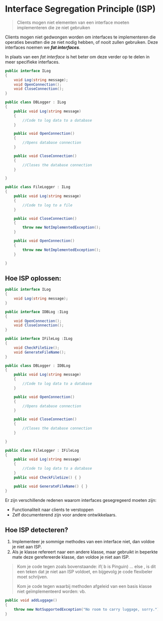# Interface Segregation Principle (ISP)

> Clients mogen niet elementen van een interface moeten implementeren die ze niet gebruiken

Clients mogen niet gedwongen worden om interfaces te implementeren die operaties bevatten die ze niet nodig hebben, of nooit zullen gebruiken. Deze interfaces noemen we ***fat interfaces***.

In plaats van een *fat interface* is het beter om deze verder op te delen in meer specifieke interfaces.

```csharp
public interface ILog
{
    void Log(string message);
    void OpenConnection();
    void CloseConnection();
}

public class DBLogger : ILog
{
    public void Log(string message)
    {
        //Code to log data to a database
    }

    public void OpenConnection()
    {
        //Opens database connection
    }

    public void CloseConnection()
    {
        //Closes the database connection
    }

}

public class FileLogger : ILog
{
    public void Log(string message)
    {
        //Code to log to a file           
    }

    public void CloseConnection()
    {
        throw new NotImplementedException();
    }

    public void OpenConnection()
    {
        throw new NotImplementedException();
    }

}
```

## Hoe ISP oplossen:

```csharp
public interface ILog
{
    void Log(string message);     
}

public interface IDBLog :ILog
{
    void OpenConnection();
    void CloseConnection();
}

public interface IFileLog :ILog
{
    void CheckFileSize();
    void GenerateFileName();
}

public class DBLogger : IDBLog
{
    public void Log(string message)
    {
        //Code to log data to a database
    }

    public void OpenConnection()
    {
        //Opens database connection
    }

    public void CloseConnection()
    {
        //Closes the database connection
    }

}

public class FileLogger : IFileLog
{
    public void Log(string message)
    {
        //Code to log data to a database
    }
    public void CheckFileSize() { }

    public void GenerateFileName() { }
}
```

Er zijn verschillende redenen waarom interfaces gesegregeerd moeten zijn:

- Functionaliteit naar clients te verstoppen
- Zelf documenterend zijn voor andere ontwikkelaars.

## Hoe ISP detecteren?

1. Implementeer je sommige methodes van een interface niet, dan voldoe je niet aan ISP.
2. Als je klasse refereert naar een andere klasse, maar gebruikt in beperkte mate deze gerefereerde klasse, dan voldoe je niet aan ISP.

> Kom je code tegen zoals bovenstaande: if( b is Pinguin) ... else , is dit een teken dat je niet aan ISP voldoet, en bijgevolg je code flexibeler moet schrijven.
>
> Kom je code tegen waarbij methoden afgeleid van een basis klasse niet geïmplementeerd worden: vb.

```csharp
public void addLuggage() 
{
    throw new NotSupportedException("No room to carry luggage, sorry."); 
}
```
